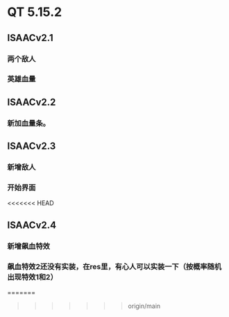 # **QT 5.15.2**
## **ISAACv2.1**

### 两个敌人
### 英雄血量

## **ISAACv2.2**

### 新加血量条。

## **ISAACv2.3**

### 新增敌人
### 开始界面
<<<<<<< HEAD

## **ISAACv2.4**

### 新增飙血特效
### 飙血特效2还没有实装，在res里，有心人可以实装一下（按概率随机出现特效1和2）
=======
>>>>>>> origin/main

